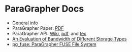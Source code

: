 #  ParaGrapher Docs
  - [General info](general_info.md)
  - ParaGrapher Paper: [PDF](../../../raw/main/doc/ParaGrapher-arXiv-v2.pdf)
  - ParaGrapher API: [Wiki](../../../wiki/API-Documentation), [pdf](../../../raw/main/doc/api.pdf), and [tex](../../../raw/main/doc/api.tex)
  - [An Evaluation of Bandwidth of Different Storage Types](storage-eval.md)
  - [pg_fuse: ParaGrapher FUSE File System](pg_fuse.md)
